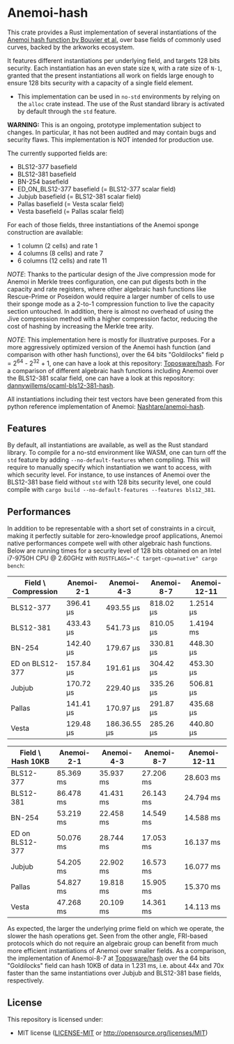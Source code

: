 # Anemoi-hash

This crate provides a Rust implementation of several instantiations of the [Anemoi hash function by Bouvier et al.](https://eprint.iacr.org/2022/840.pdf) over base fields of commonly used curves, backed by the arkworks ecosystem.

It features different instantiations per underlying field, and targets 128 bits security. Each instantiation has an even state size `N`, with a rate size of `N-1`, granted that the present instantiations all work on fields
large enough to ensure 128 bits security with a capacity of a single field element.

* This implementation can be used in `no-std` environments by relying on the `alloc` crate instead. The use of the Rust standard library is activated by default through the `std` feature.

**WARNING:** This is an ongoing, prototype implementation subject to changes. In particular, it has not been audited and may contain bugs and security flaws. This implementation is NOT intended for production use.

The currently supported fields are:

* BLS12-377 basefield
* BLS12-381 basefield
* BN-254 basefield
* ED_ON_BLS12-377 basefield (= BLS12-377 scalar field)
* Jubjub basefield (= BLS12-381 scalar field)
* Pallas basefield (= Vesta scalar field)
* Vesta basefield (= Pallas scalar field)

For each of those fields, three instantiations of the Anemoi sponge construction are available:

* 1 column (2 cells) and rate 1
* 4 columns (8 cells) and rate 7
* 6 columns (12 cells) and rate 11

*NOTE*: Thanks to the particular design of the Jive compression mode for Anemoi in Merkle trees configuration, one can put digests both in the capacity and rate registers, where other algebraic hash functions like Rescue-Prime or Poseidon would require a larger number of cells to use their sponge mode as a 2-to-1 compression function to live the capacity section untouched. In addition, there is almost no overhead of using the Jive compression method with a
higher compression factor, reducing the cost of hashing by increasing the Merkle tree arity.

*NOTE*: This implementation here is mostly for illustrative purposes. For a more aggressively optimized version of the Anemoi hash function (and comparison with other hash functions), over the 64 bits "Goldilocks" field
p = 2<sup>64</sup> - 2<sup>32</sup> + 1, one can have a look at this repository: [Toposware/hash](https://github.com/toposware/hash/tree/anemoi). For a comparison of different algebraic
hash functions including Anemoi over the BLS12-381 scalar field, one can have a look at this repository: [dannywillems/ocaml-bls12-381-hash](https://github.com/dannywillems/ocaml-bls12-381-hash).

All instantiations including their test vectors have been generated from this python reference implementation of Anemoi: [Nashtare/anemoi-hash](https://github.com/Nashtare/anemoi-hash).

## Features

By default, all instantiations are available, as well as the Rust standard library. To compile for a no-std environment like WASM, one can turn off the `std` feature
by adding `--no-default-features` when compiling. This will require to manually specify which instantiation we want to access, with which security level. For instance,
to use instances of Anemoi over the BLS12-381 base field without `std` with 128 bits security level, one could compile with
`cargo build --no-default-features --features bls12_381`.

## Performances

In addition to be representable with a short set of constraints in a circuit, making it perfectly suitable for zero-knowledge proof applications, Anemoi native performances compete well with other algebraic hash functions. Below are running times for a security level of 128 bits obtained on an Intel i7-9750H CPU @ 2.60GHz with `RUSTFLAGS="-C target-cpu=native" cargo bench`:

| Field \ Compression | Anemoi-2-1 | Anemoi-4-3 | Anemoi-8-7 | Anemoi-12-11 |
| ----------- | ----------- | ----------- | -------------- | ------------ |
| BLS12-377 | 396.41 µs | 493.55 µs | 818.02 µs | 1.2514 µs |
| BLS12-381 | 433.43 µs | 541.73 µs | 810.05 µs | 1.4194 ms |
| BN-254 | 142.40 µs | 179.67 µs | 330.81 µs | 448.30 µs |
| ED on BLS12-377 | 157.84 µs | 191.61 µs | 304.42 µs | 453.30 µs |
| Jubjub | 170.72 µs | 229.40 µs | 335.26 µs | 506.81 µs |
| Pallas | 141.41 µs | 170.97 µs | 291.87 µs | 435.68 µs |
| Vesta | 129.48 µs | 186.36.55 µs | 285.26 µs | 440.80 µs |

| Field \ Hash 10KB | Anemoi-2-1 | Anemoi-4-3 | Anemoi-8-7 | Anemoi-12-11 |
| ----------- | ----------- | ----------- | -------------- | ---------- |
| BLS12-377 | 85.369 ms | 35.937 ms | 27.206 ms | 28.603 ms |
| BLS12-381 | 86.478 ms | 41.431 ms | 26.143 ms | 24.794 ms |
| BN-254 | 53.219 ms | 22.458 ms | 14.549 ms | 14.588 ms |
| ED on BLS12-377 | 50.076 ms | 28.744 ms | 17.053 ms | 16.137 ms |
| Jubjub | 54.205 ms | 22.902 ms | 16.573 ms | 16.077 ms |
| Pallas | 54.827 ms | 19.818 ms | 15.905 ms | 15.370 ms |
| Vesta | 47.268 ms | 20.109 ms | 14.361 ms | 14.113 ms |

As expected, the larger the underlying prime field on which we operate, the slower the hash operations get. Seen from the other angle, FRI-based protocols which do not require an algebraic group can benefit from much more efficient instantiations of Anemoi over smaller fields. As a comparison, the implementation of Anemoi-8-7
at [Toposware/hash](https://github.com/toposware/hash/tree/anemoi) over the 64 bits "Goldilocks" field can hash 10KB of data in 1.231 ms, i.e. about 44x and 70x faster than the same instantiations over Jubjub and BLS12-381 base fields, respectively.

## License

This repository is licensed under:

* MIT license ([LICENSE-MIT](LICENSE-MIT) or <http://opensource.org/licenses/MIT>)
